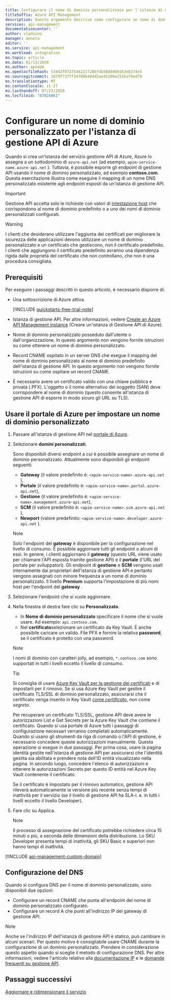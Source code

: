 ```yaml
---
title: Configurare il nome di dominio personalizzato per l'istanza di gestione API di Azure
titleSuffix: Azure API Management
description: Questo argomento descrive come configurare un nome di dominio personalizzato per l'istanza di Gestione API di Azure.
services: api-management
documentationcenter: ''
author: vladvino
manager: anneta
editor: ''
ms.service: api-management
ms.workload: integration
ms.topic: article
ms.date: 01/13/2020
ms.author: apimpm
ms.openlocfilehash: 53442f0727544221f28bfdb58d8069163eb374e5
ms.sourcegitcommit: 3d79f737ff34708b48dd2ae45100e2516af9ed78
ms.translationtype: MT
ms.contentlocale: it-IT
ms.lasthandoff: 07/23/2020
ms.locfileid: "87024861"
---
```

# <a name="configure-a-custom-domain-name-for-your-azure-api-management-instance"></a>Configurare un nome di dominio personalizzato per l'istanza di gestione API di Azure

Quando si crea un'istanza del servizio gestione API di Azure, Azure lo assegna a un sottodominio di `azure-api.net` (ad esempio, `apim-service-name.azure-api.net` ). Tuttavia, è possibile esporre gli endpoint di gestione API usando il nome di dominio personalizzato, ad esempio **contoso.com**. Questa esercitazione illustra come eseguire il mapping di un nome DNS personalizzato esistente agli endpoint esposti da un'istanza di gestione API.

> [!IMPORTANT]
> Gestione API accetta solo le richieste con valori di [intestazione host](https://tools.ietf.org/html/rfc2616#section-14.23) che corrispondono al nome di dominio predefinito o a uno dei nomi di dominio personalizzati configurati.

> [!WARNING]
> I clienti che desiderano utilizzare l'aggiunta dei certificati per migliorare la sicurezza delle applicazioni devono utilizzare un nome di dominio personalizzato e un certificato che gestiscono, non il certificato predefinito. I clienti che aggiungono il certificato predefinito avranno una dipendenza rigida dalle proprietà del certificato che non controllano, che non è una procedura consigliata.

## <a name="prerequisites"></a>Prerequisiti

Per eseguire i passaggi descritti in questo articolo, è necessario disporre di:

-   Una sottoscrizione di Azure attiva.

    [!INCLUDE [quickstarts-free-trial-note](../../includes/quickstarts-free-trial-note.md)]

-   Istanza di gestione API. Per altre informazioni, vedere [Create an Azure API Management instance](get-started-create-service-instance.md) (Creare un'istanza di Gestione API di Azure).
-   Nome di dominio personalizzato posseduto dall'utente o dall'organizzazione. In questo argomento non vengono fornite istruzioni su come ottenere un nome di dominio personalizzato.
-   Record CNAME ospitato in un server DNS che esegue il mapping del nome di dominio personalizzato al nome di dominio predefinito dell'istanza di gestione API. In questo argomento non vengono fornite istruzioni su come ospitare un record CNAME.
-   È necessario avere un certificato valido con una chiave pubblica e privata (.PFX). L'oggetto o il nome alternativo del soggetto (SAN) deve corrispondere al nome di dominio (questo consente all'istanza di gestione API di esporre in modo sicuro gli URL su TLS).

## <a name="use-the-azure-portal-to-set-a-custom-domain-name"></a>Usare il portale di Azure per impostare un nome di dominio personalizzato

1. Passare all'istanza di gestione API nel [portale di Azure](https://portal.azure.com/).
1. Selezionare **domini personalizzati**.

    Sono disponibili diversi endpoint a cui è possibile assegnare un nome di dominio personalizzato. Attualmente sono disponibili gli endpoint seguenti:

    - **Gateway** (il valore predefinito è: `<apim-service-name>.azure-api.net` ),
    - **Portale** (il valore predefinito è: `<apim-service-name>.portal.azure-api.net`),
    - **Gestione** (il valore predefinito è: `<apim-service-name>.management.azure-api.net`),
    - **SCM** (il valore predefinito è: `<apim-service-name>.scm.azure-api.net` ),
    - **Newport** (valore predefinito: `<apim-service-name>.developer.azure-api.net` ).

    > [!NOTE]
    > Solo l'endpoint del **gateway** è disponibile per la configurazione nel livello di consumo.
    > È possibile aggiornare tutti gli endpoint o alcuni di essi. In genere, i clienti aggiornano il **gateway** (questo URL viene usato per chiamare l'API esposta tramite gestione API) e il **portale** (l'URL del portale per sviluppatori).
    > Gli endpoint di **gestione** e **SCM** vengono usati internamente dai proprietari dell'istanza di gestione API e pertanto vengono assegnati con minore frequenza a un nome di dominio personalizzato.
    > Il livello **Premium** supporta l'impostazione di più nomi host per l'endpoint del **gateway** .

1. Selezionare l'endpoint che si vuole aggiornare.
1. Nella finestra di destra fare clic su **Personalizzato**.

    - In **Nome di dominio personalizzato** specificare il nome che si vuole usare. Ad esempio: `api.contoso.com`.
    - Nel **certificato**selezionare un certificato da Key Vault. È anche possibile caricare un valido. File PFX e fornire la relativa **password**, se il certificato è protetto con una password.

    > [!NOTE]
    > I nomi di dominio con caratteri jolly, ad esempio, `*.contoso.com` sono supportati in tutti i livelli eccetto il livello di consumo.

    > [!TIP]
    > Si consiglia di usare [Azure Key Vault per la gestione dei certificati](../key-vault/certificates/about-certificates.md) e di impostarli per il rinnovo.
    > Se si usa Azure Key Vault per gestire il certificato TLS/SSL di dominio personalizzato, assicurarsi che il certificato venga inserito in Key Vault [come _certificato_](/rest/api/keyvault/createcertificate/createcertificate), non come _segreto_.
    >
    > Per recuperare un certificato TLS/SSL, gestione API deve avere le autorizzazioni List e Get Secrets per la Azure Key Vault che contiene il certificato. Quando si usa portale di Azure tutti i passaggi di configurazione necessari verranno completati automaticamente. Quando si usano gli strumenti da riga di comando o l'API di gestione, è necessario concedere queste autorizzazioni manualmente. Questa operazione si esegue in due passaggi. Per prima cosa, usare la pagina identità gestite nell'istanza di gestione API per assicurarsi che l'identità gestita sia abilitata e prendere nota dell'ID entità visualizzato nella pagina. In secondo luogo, concedere l'elenco di autorizzazioni e ottenere le autorizzazioni Secrets per questo ID entità nel Azure Key Vault contenente il certificato.
    >
    > Se il certificato è impostato per il rinnovo automatico, gestione API rileverà automaticamente la versione più recente senza tempi di inattività per il servizio (se il livello di gestione API ha SLA-i. e. in tutti i livelli eccetto il livello Developer).

1. Fare clic su Applica.

    > [!NOTE]
    > Il processo di assegnazione del certificato potrebbe richiedere circa 15 minuti o più, a seconda delle dimensioni della distribuzione. Lo SKU Developer presenta tempi di inattività, gli SKU Basic e superiori non hanno tempi di inattività.

[!INCLUDE [api-management-custom-domain](../../includes/api-management-custom-domain.md)]

## <a name="dns-configuration"></a>Configurazione del DNS

Quando si configura DNS per il nome di dominio personalizzato, sono disponibili due opzioni:

-   Configurare un record CNAME che punta all'endpoint del nome di dominio personalizzato configurato.
-   Configurare un record A che punti all'indirizzo IP del gateway di gestione API.

> [!NOTE]
> Anche se l'indirizzo IP dell'istanza di gestione API è statico, può cambiare in alcuni scenari. Per questo motivo è consigliabile usare CNAME durante la configurazione di un dominio personalizzato. Prendere in considerazione questo aspetto quando si sceglie il metodo di configurazione DNS. Per altre informazioni, vedere l'articolo relativo alla [documentazione IP](api-management-howto-ip-addresses.md#changes-to-the-ip-addresses) e le [domande frequenti su gestione API](api-management-faq.md#how-can-i-secure-the-connection-between-the-api-management-gateway-and-my-back-end-services).

## <a name="next-steps"></a>Passaggi successivi

[Aggiornare e ridimensionare il servizio](upgrade-and-scale.md)
